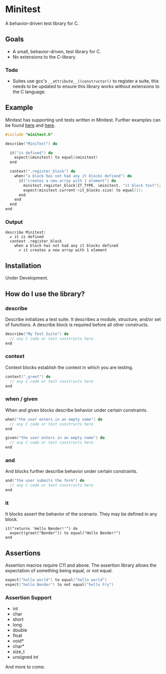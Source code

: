 # Minitest

A behavior-driven test library for C.

## Goals

- A small, behavior-driven, test library for C.
- No extensions to the C-library

### Todo

- Suites use gcc's `__attribute__((constructor))` to register a suite, this needs to be updated to ensure this library works without extensions to the C language.

## Example

Minitest has supporting unit tests written in Minitest. Further examples can be found <a href="https://github.com/Vandise/minitest/blob/master/test/assertions_test.c">here</a> and <a href="https://github.com/Vandise/minitest/blob/master/test/core_test.c">here</a>.

```c
#include "minitest.h"

describe("MiniTest") do

  it("is defined") do
    expect(&minitest) to equal(&minitest)
  end

  context(".register_block") do
    when("a block has not had any it blocks defined") do
      it("creates a new array with 1 element") do
        minitest.register_block(IT_TYPE, &minitest, "it block test");
        expect(minitest.current->it_blocks.size) to equal(1);
      end
    end
  end
end
```

### Output

```
describe Minitest:
  ✔ it is defined
  context .register_block
    when a block has not had any it blocks defined
      ✔ it creates a new array with 1 element
```

## Installation

Under Development.

## How do I use the library?

### describe

Describe initializes a test suite. It describes a module, structure, and/or set of functions. A describe block is required before all other constructs.

```c
describe("My Test Suite") do
  // any C code or test constructs here
end
```

### context

Context blocks establish the context in which you are testing.

```c
context(".greet") do
  // any C code or test constructs here
end
```

### when / given

When and given blocks describe behavior under certain constraints.

```c
when("the user enters in an empty name") do
  // any C code or test constructs here
end

given("the user enters in an empty name") do
  // any C code or test constructs here
end
```

### and

And blocks further describe behavior under certain constraints.

```c
and("the user submits the form") do
  // any C code or test constructs here
end
```

### it

It blocks assert the behavior of the scenario. They may be defined in any block.

```
it("returns 'Hello Bender!'") do
  expect(greet("Bender")) to equal("Hello Bender!")
end
```

## Assertions

Assertion macros require C11 and above. The assertion library allows the expectation of something being equal, or not equal.

```c
expect("hello world") to equal("hello world")
expect("hello Bender") to not equal("hello Fry")
```

### Assertion Support

- int
- char
- short
- long
- double
- float
- void*
- char*
- size_t
- unsigned int

And more to come.
